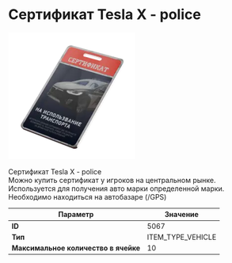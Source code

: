 # Сертификат Tesla X - police

![Item Image](../img/5067.webp?raw=true)

Сертификат Tesla X - police<br>Можно купить сертификат у игроков на центральном рынке.<br>Используется для получения авто марки определенной марки.<br>Необходимо находиться на автобазаре (/GPS)


| Параметр | Значение |
|----------|----------|
| **ID** | 5067 |
| **Тип** | ITEM_TYPE_VEHICLE |
| **Максимальное количество в ячейке** | 10 |

